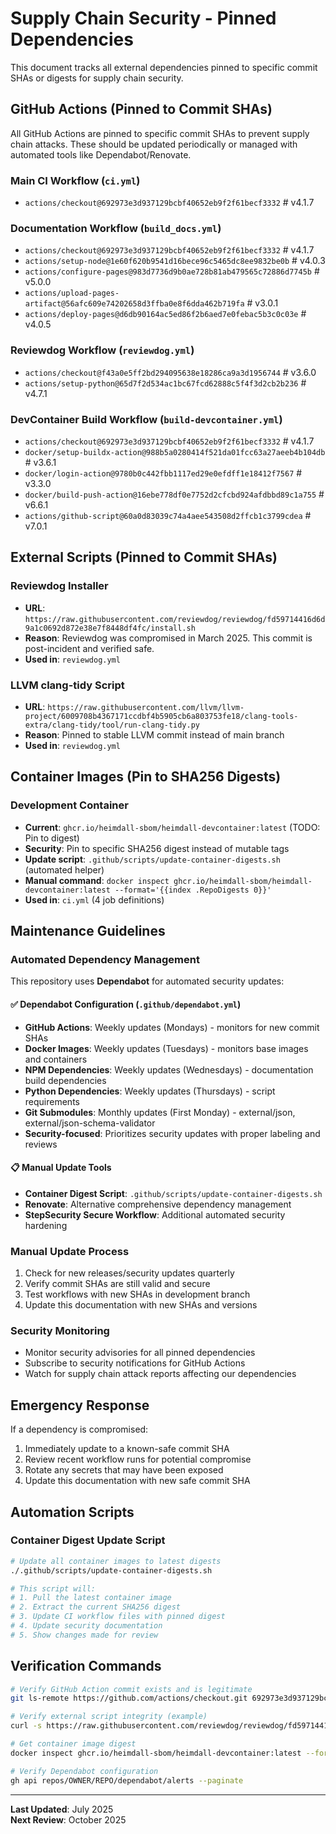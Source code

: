 # Supply Chain Security - Pinned Dependencies

This document tracks all external dependencies pinned to specific commit SHAs or digests for supply chain security.

## GitHub Actions (Pinned to Commit SHAs)

All GitHub Actions are pinned to specific commit SHAs to prevent supply chain attacks. These should be updated periodically or managed with automated tools like Dependabot/Renovate.

### Main CI Workflow (`ci.yml`)
- `actions/checkout@692973e3d937129bcbf40652eb9f2f61becf3332` # v4.1.7

### Documentation Workflow (`build_docs.yml`)
- `actions/checkout@692973e3d937129bcbf40652eb9f2f61becf3332` # v4.1.7  
- `actions/setup-node@1e60f620b9541d16bece96c5465dc8ee9832be0b` # v4.0.3
- `actions/configure-pages@983d7736d9b0ae728b81ab479565c72886d7745b` # v5.0.0  
- `actions/upload-pages-artifact@56afc609e74202658d3ffba0e8f6dda462b719fa` # v3.0.1
- `actions/deploy-pages@d6db90164ac5ed86f2b6aed7e0febac5b3c0c03e` # v4.0.5

### Reviewdog Workflow (`reviewdog.yml`)
- `actions/checkout@f43a0e5ff2bd294095638e18286ca9a3d1956744` # v3.6.0
- `actions/setup-python@65d7f2d534ac1bc67fcd62888c5f4f3d2cb2b236` # v4.7.1

### DevContainer Build Workflow (`build-devcontainer.yml`)
- `actions/checkout@692973e3d937129bcbf40652eb9f2f61becf3332` # v4.1.7
- `docker/setup-buildx-action@988b5a0280414f521da01fcc63a27aeeb4b104db` # v3.6.1
- `docker/login-action@9780b0c442fbb1117ed29e0efdff1e18412f7567` # v3.3.0
- `docker/build-push-action@16ebe778df0e7752d2cfcbd924afdbbd89c1a755` # v6.6.1
- `actions/github-script@60a0d83039c74a4aee543508d2ffcb1c3799cdea` # v7.0.1

## External Scripts (Pinned to Commit SHAs)

### Reviewdog Installer
- **URL**: `https://raw.githubusercontent.com/reviewdog/reviewdog/fd59714416d6d9a1c0692d872e38e7f8448df4fc/install.sh`
- **Reason**: Reviewdog was compromised in March 2025. This commit is post-incident and verified safe.
- **Used in**: `reviewdog.yml`

### LLVM clang-tidy Script  
- **URL**: `https://raw.githubusercontent.com/llvm/llvm-project/6009708b4367171ccdbf4b5905cb6a803753fe18/clang-tools-extra/clang-tidy/tool/run-clang-tidy.py`
- **Reason**: Pinned to stable LLVM commit instead of main branch
- **Used in**: `reviewdog.yml`

## Container Images (Pin to SHA256 Digests)

### Development Container
- **Current**: `ghcr.io/heimdall-sbom/heimdall-devcontainer:latest` (TODO: Pin to digest)
- **Security**: Pin to specific SHA256 digest instead of mutable tags
- **Update script**: `.github/scripts/update-container-digests.sh` (automated helper)
- **Manual command**: `docker inspect ghcr.io/heimdall-sbom/heimdall-devcontainer:latest --format='{{index .RepoDigests 0}}'`
- **Used in**: `ci.yml` (4 job definitions)

## Maintenance Guidelines

### Automated Dependency Management
This repository uses **Dependabot** for automated security updates:

#### ✅ **Dependabot Configuration** (`.github/dependabot.yml`)
- **GitHub Actions**: Weekly updates (Mondays) - monitors for new commit SHAs
- **Docker Images**: Weekly updates (Tuesdays) - monitors base images and containers
- **NPM Dependencies**: Weekly updates (Wednesdays) - documentation build dependencies  
- **Python Dependencies**: Weekly updates (Thursdays) - script requirements
- **Git Submodules**: Monthly updates (First Monday) - external/json, external/json-schema-validator
- **Security-focused**: Prioritizes security updates with proper labeling and reviews

#### 📋 **Manual Update Tools**
- **Container Digest Script**: `.github/scripts/update-container-digests.sh`
- **Renovate**: Alternative comprehensive dependency management
- **StepSecurity Secure Workflow**: Additional automated security hardening

### Manual Update Process
1. Check for new releases/security updates quarterly
2. Verify commit SHAs are still valid and secure
3. Test workflows with new SHAs in development branch
4. Update this documentation with new SHAs and versions

### Security Monitoring
- Monitor security advisories for all pinned dependencies
- Subscribe to security notifications for GitHub Actions
- Watch for supply chain attack reports affecting our dependencies

## Emergency Response

If a dependency is compromised:
1. Immediately update to a known-safe commit SHA
2. Review recent workflow runs for potential compromise
3. Rotate any secrets that may have been exposed
4. Update this documentation with new safe commit SHA

## Automation Scripts

### Container Digest Update Script
```bash
# Update all container images to latest digests
./.github/scripts/update-container-digests.sh

# This script will:
# 1. Pull the latest container image
# 2. Extract the current SHA256 digest  
# 3. Update CI workflow files with pinned digest
# 4. Update security documentation
# 5. Show changes made for review
```

## Verification Commands

```bash
# Verify GitHub Action commit exists and is legitimate
git ls-remote https://github.com/actions/checkout.git 692973e3d937129bcbf40652eb9f2f61becf3332

# Verify external script integrity (example)
curl -s https://raw.githubusercontent.com/reviewdog/reviewdog/fd59714416d6d9a1c0692d872e38e7f8448df4fc/install.sh | sha256sum

# Get container image digest
docker inspect ghcr.io/heimdall-sbom/heimdall-devcontainer:latest --format='{{index .RepoDigests 0}}'

# Verify Dependabot configuration
gh api repos/OWNER/REPO/dependabot/alerts --paginate
```

---
**Last Updated**: July 2025  
**Next Review**: October 2025